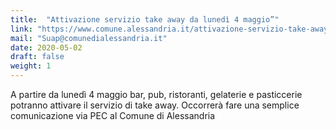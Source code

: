 ```yaml
---
title:  "Attivazione servizio take away da lunedì 4 maggio”"
link: "https://www.comune.alessandria.it/attivazione-servizio-take-away-da-lunedi-4-maggio"
mail: "Suap@comunedialessandria.it"
date: 2020-05-02
draft: false
weight: 1
---
```


A partire da lunedì 4 maggio bar, pub, ristoranti, gelaterie e pasticcerie potranno attivare il servizio di take away.
Occorrerà fare una semplice comunicazione via PEC al Comune di Alessandria